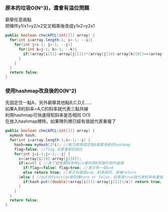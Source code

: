 ### 原本的垃圾O(N^3)，還會有溢位問題
窮舉任意兩點  
把條件y1/x1=y2/x2交叉相乘後改成y1x2=y2x1
````java
public boolean checkPCL(int[][] array) {
  for(int i=array.length-1; i>-1; --i){
    for(int j=i-1; j>-1; --j){
      for(int k=j-1; k>-1; --k){
        if((array[i][1]-array[j][1])*(array[j][0]-array[k][0])==(array[j][1]-array[k][1])*(array[i][0]-array[j][0])) return true;
      }
    }
  }
  return false;
}
````
### 使用hashmap改良後的O(N^2)
先固定住一點A，另外窮舉其他點B,C,D,E......  
如果A,B的斜率=A,C的斜率就代表三點共線  
利用hashmap可快速得知斜率是否相同 O(1)  
在放入hashmap裡時，如果陣列裡已經有值就代表重複了  
````java
public boolean checkPCL(int[][] array) {
  myHash hash;
  for(int i=array.length-1;i>-1;--i) {
    hash=new myHash(2*i); //每次更換固定點A都要用新的hashmap
    flag=false; //flag 也要重新初始化
    for(int j=i-1;j>-1;--j) {
      x=(array[i][0]-array[j][0]); 
      if(x==0) { //為了避免算斜率時y/x會除到0而做的例外處理
        if(flag==false) flag=true; //表示有一個x=0
        else return true; //表示有兩個x=0，斜率相同，直接return
      }else { //put的function會回傳ture or false，如果是true就代表斜率有重複
        if(hash.put((double)(array[i][1]-array[j][1])/x)) return true;
      }
    }
  }
  return false;
}
 ````
